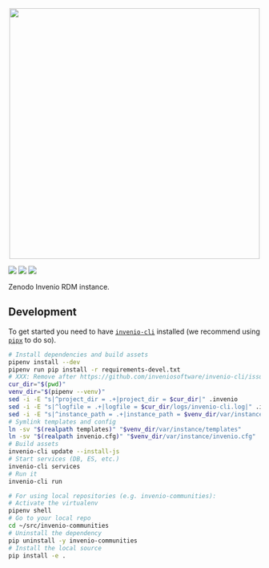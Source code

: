 <div align="center">
  <img width="500" src="https://about.zenodo.org/static/img/logos/zenodo-black-border.svg">
</div>

[![](https://img.shields.io/travis/zenodo/zenodo-rdm.svg)](https://travis-ci.org/zenodo/zenodo-rdm)
[![](https://img.shields.io/coveralls/zenodo/zenodo-rdm.svg)](https://coveralls.io/r/zenodo/zenodo-rdm)
[![](https://img.shields.io/github/license/zenodo/zenodo-rdm.svg)](https://github.com/zenodo/zenodo-rdm/blob/master/LICENSE)

Zenodo Invenio RDM instance.

## Development

To get started you need to have [`invenio-cli`](https://github.com/inveniosoftware/invenio-cli/) installed (we recommend using [`pipx`](https://github.com/pipxproject/pipx) to do so).

```bash
# Install dependencies and build assets
pipenv install --dev
pipenv run pip install -r requirements-devel.txt
# XXX: Remove after https://github.com/inveniosoftware/invenio-cli/issues/121 has been fixed
cur_dir="$(pwd)"
venv_dir="$(pipenv --venv)"
sed -i -E "s|^project_dir = .+|project_dir = $cur_dir|" .invenio
sed -i -E "s|^logfile = .+|logfile = $cur_dir/logs/invenio-cli.log|" .invenio
sed -i -E "s|^instance_path = .+|instance_path = $venv_dir/var/instance|" .invenio
# Symlink templates and config
ln -sv "$(realpath templates)" "$venv_dir/var/instance/templates"
ln -sv "$(realpath invenio.cfg)" "$venv_dir/var/instance/invenio.cfg"
# Build assets
invenio-cli update --install-js
# Start services (DB, ES, etc.)
invenio-cli services
# Run it
invenio-cli run

# For using local repositories (e.g. invenio-communities):
# Activate the virtualenv
pipenv shell
# Go to your local repo
cd ~/src/invenio-communities
# Uninstall the dependency
pip uninstall -y invenio-communities
# Install the local source
pip install -e .
```
